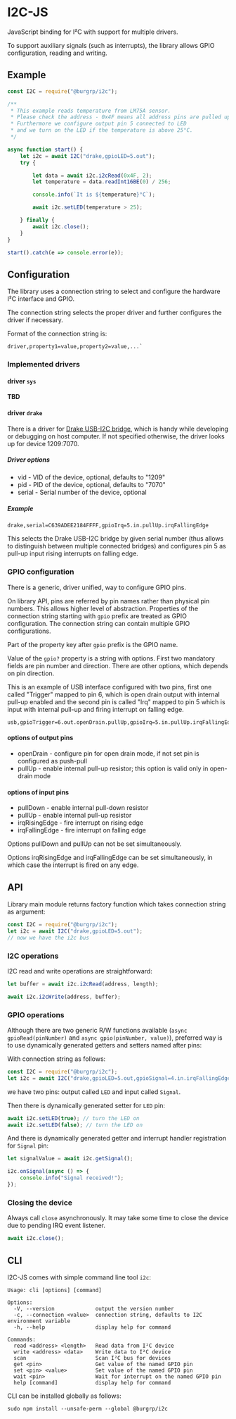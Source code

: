 # I2C-JS

JavaScript binding for I²C with support for multiple drivers.

To support auxiliary signals (such as interrupts), the library allows GPIO configuration, reading and writing.

## Example

```js
const I2C = require("@burgrp/i2c");

/**
 * This example reads temperature from LM75A sensor.
 * Please check the address - 0x4F means all address pins are pulled up.
 * Furthermore we configure output pin 5 connected to LED 
 * and we turn on the LED if the temperature is above 25°C.
 */

async function start() {
    let i2c = await I2C("drake,gpioLED=5.out");
    try {

        let data = await i2c.i2cRead(0x4F, 2);
        let temperature = data.readInt16BE(0) / 256;

        console.info(`It is ${temperature}°C`);

        await i2c.setLED(temperature > 25);

    } finally {
        await i2c.close();
    }
}

start().catch(e => console.error(e));
```

## Configuration

The library uses a connection string to select and configure the hardware I²C interface and GPIO.

The connection string selects the proper driver and further configures the driver if necessary.

Format of the connection string is:
```
driver,property1=value,property2=value,...`
```

### Implemented drivers

#### driver `sys`

<!-- 
There is a driver to access I²C and GPIO provided by operating system / kernel. This is the driver used on Raspberry PI like computers. The driver just delegates calls to JavaScript libraries ....
-->

__TBD__

#### driver `drake`

There is a driver for [Drake USB-I2C bridge](https://github.com/burgrp/hw-USB-I2C), which is handy while developing or debugging on host computer. If not specified otherwise, the driver looks up for device 1209:7070. 

##### Driver options
- vid - VID of the device, optional, defaults to "1209"
- pid - PID of the device, optional, defaults to "7070"
- serial - Serial number of the device, optional

##### Example
```
drake,serial=C639ADEE2184FFFF,gpioIrq=5.in.pullUp.irqFallingEdge
```

This selects the Drake USB-I2C bridge by given serial number (thus allows to distinguish between multiple connected bridges) and configures pin 5 as pull-up input rising interrupts on falling edge.

### GPIO configuration

There is a generic, driver unified, way to configure GPIO pins. 

On library API, pins are referred by pin names rather than physical pin numbers. This allows higher level of abstraction. Properties of the connection string starting with `gpio` prefix are treated as GPIO configuration. The connection string can contain multiple GPIO configurations.

Part of the property key after `gpio` prefix is the GPIO name. 

Value of the `gpio?` property is a string with options. First two mandatory fields are pin number and direction. There are other options, which depends on pin direction.

This is an example of USB interface configured with two pins, first one called "Trigger" mapped to pin 6, which is open drain output with internal pull-up enabled and the second pin is called "Irq" mapped to pin 5 which is input with internal pull-up and firing interrupt on falling edge.

```
usb,gpioTrigger=6.out.openDrain.pullUp,gpioIrq=5.in.pullUp.irqFallingEdge
```

#### options of output pins
- openDrain - configure pin for open drain mode, if not set pin is configured as push-pull
- pullUp - enable internal pull-up resistor; this option is valid only in open-drain mode

#### options of input pins
- pullDown - enable internal pull-down resistor
- pullUp - enable internal pull-up resistor
- irqRisingEdge - fire interrupt on rising edge
- irqFallingEdge - fire interrupt on falling edge

Options pullDown and pullUp can not be set simultaneously.

Options irqRisingEdge and irqFallingEdge can be set simultaneously, in which case the interrupt is fired on any edge.

## API

Library main module returns factory function which takes connection string as argument:
```js
const I2C = require("@burgrp/i2c");
let i2c = await I2C("drake,gpioLED=5.out");
// now we have the i2c bus
```

### I2C operations

I2C read and write operations are straightforward:

```js
let buffer = await i2c.i2cRead(address, length);
```

```js
await i2c.i2cWrite(address, buffer);
```

### GPIO operations

Although there are two generic R/W functions available (`async gpioRead(pinNumber)` and `async gpio(pinNumber, value)`), preferred way is to use dynamically generated getters and setters named after pins:

With connection string as follows:
```js
const I2C = require("@burgrp/i2c");
let i2c = await I2C("drake,gpioLED=5.out,gpioSignal=4.in.irqFallingEdge");
```
we have two pins: output called `LED` and input called `Signal`.

Then there is dynamically generated setter for `LED` pin:
```js
await i2c.setLED(true); // turn the LED on
await i2c.setLED(false); // turn the LED on
```

And there is dynamically generated getter and interrupt handler registration for `Signal` pin:

```js
let signalValue = await i2c.getSignal();
```

```js
i2c.onSignal(async () => {
    console.info("Signal received!");
});
```

### Closing the device
Always call `close` asynchronously. It may take some time to close the device due to pending IRQ event listener.
```js
await i2c.close();
```

## CLI

I2C-JS comes with simple command line tool `i2c`:

```
Usage: cli [options] [command]

Options:
  -V, --version             output the version number
  -c, --connection <value>  connection string, defaults to I2C environment variable
  -h, --help                display help for command

Commands:
  read <address> <length>   Read data from I²C device
  write <address> <data>    Write data to I²C device
  scan                      Scan I²C bus for devices
  get <pin>                 Get value of the named GPIO pin
  set <pin> <value>         Set value of the named GPIO pin
  wait <pin>                Wait for interrupt on the named GPIO pin
  help [command]            display help for command
```

CLI can be installed globally as follows:
```shell
sudo npm install --unsafe-perm --global @burgrp/i2c
```
